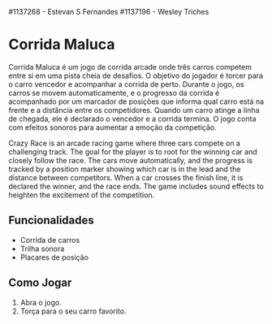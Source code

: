 #1137268 - Estevan S Fernandes
#1137196 - Wesley Triches

# Corrida Maluca

Corrida Maluca é um jogo de corrida arcade onde três carros competem entre si em uma pista cheia de desafios. O objetivo do jogador é torcer para o carro vencedor e acompanhar a corrida de perto. Durante o jogo, os carros se movem automaticamente, e o progresso da corrida é acompanhado por um marcador de posições que informa qual carro está na frente e a distância entre os competidores. Quando um carro atinge a linha de chegada, ele é declarado o vencedor e a corrida termina. O jogo conta com efeitos sonoros para aumentar a emoção da competição.

Crazy Race is an arcade racing game where three cars compete on a challenging track. The goal for the player is to root for the winning car and closely follow the race. The cars move automatically, and the progress is tracked by a position marker showing which car is in the lead and the distance between competitors. When a car crosses the finish line, it is declared the winner, and the race ends. The game includes sound effects to heighten the excitement of the competition.

## Funcionalidades
- Corrida de carros
- Trilha sonora
- Placares de posição

## Como Jogar
1. Abra o jogo.
2. Torça para o seu carro favorito.